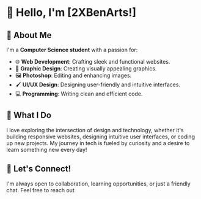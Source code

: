 
# 👋 Hello, I'm [2XBenArts!]

## 🌟 About Me

I'm a **Computer Science student** with a passion for:

- 🌐 **Web Development**: Crafting sleek and functional websites.
- 🎨 **Graphic Design**: Creating visually appealing graphics.
- 🖼️ **Photoshop**: Editing and enhancing images.
- 🖌️ **UI/UX Design**: Designing user-friendly and intuitive interfaces.
- 💻 **Programming**: Writing clean and efficient code.

## 🚀 What I Do

I love exploring the intersection of design and technology, whether it's building responsive websites, designing intuitive user interfaces, or coding up new projects. My journey in tech is fueled by curiosity and a desire to learn something new every day!

## 🌈 Let's Connect!

I'm always open to collaboration, learning opportunities, or just a friendly chat. Feel free to reach out
